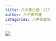 ```yaml
---
title: 八中表白墙：217
author: 八中表白墙
categories: 八中表白墙
---
```


![](https://img.urlnode.com/file/63a2911c24d4de7645fa9.jpg)